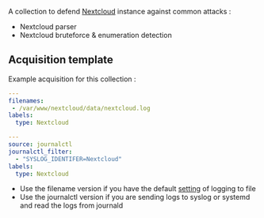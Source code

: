 A collection to defend [Nextcloud](https://nextcloud.com) instance against common attacks :
 - Nextcloud parser
 - Nextcloud bruteforce & enumeration detection

## Acquisition template


 Example acquisition for this collection :

```yaml
---
filenames:
 - /var/www/nextcloud/data/nextcloud.log
labels:
  type: Nextcloud
```

```yaml
---
source: journalctl
journalctl_filter:
  - "SYSLOG_IDENTIFER=Nextcloud"
labels:
  type: Nextcloud
```
- Use the filename version if you have the default [setting](https://docs.nextcloud.com/server/stable/admin_manual/configuration_server/config_sample_php_parameters.html?highlight=loglevel#logging) of logging to file
- Use the journalctl version if you are sending logs to syslog or systemd and read the logs from journald

